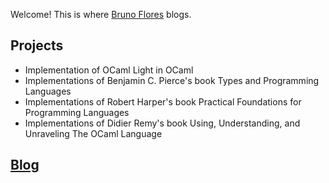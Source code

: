 Welcome! This is where <a href="https://brunoflores.com.br">Bruno Flores</a> blogs.

## Projects

+ Implementation of OCaml Light in OCaml
+ Implementations of Benjamin C. Pierce's book Types and Programming Languages
+ Implementations of Robert Harper's book Practical Foundations for Programming Languages
+ Implementations of Didier Remy's book Using, Understanding, and Unraveling The OCaml Language

<h2><a href="/blog">Blog</a></h2>

<div id="blog-entries" class="blog-entries"></div>
